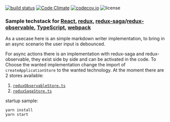 [![build status](https://travis-ci.org/kaoDev/react-ts-sample.svg?branch=master)](https://travis-ci.org/kaoDev/react-ts-sample)
[![Code Climate](https://codeclimate.com/github/kaoDev/react-ts-sample/badges/gpa.svg)](https://codeclimate.com/github/kaoDev/react-ts-sample)
[![codecov.io](https://codecov.io/github/kaoDev/react-ts-sample/coverage.svg?branch=master)](https://codecov.io/gh/kaoDev/react-ts-sample?branch=master)
![license](https://img.shields.io/github/license/kaoDev/react-ts-sample.svg)

### Sample techstack for [React](https://facebook.github.io/react/), [redux](redux.js.org), [redux-saga](https://github.com/yelouafi/redux-saga)/[redux-observable](https://redux-observable.js.org/), [TypeScript](https://github.com/Microsoft/TypeScript), [webpack](https://github.com/webpack/webpack)

As a usecase here is an simple markdown writer implementation, 
to bring in an async scenario the user input is debounced.

For async actions there is an implementation with redux-saga and redux-observable, 
they exist side by side and can be activated in the code. 
To Choose the wanted implementation change the import of 
```createApplicationStore``` to the wanted technology. At the moment there are 2 
stores available:

1. [```reduxObservableStore.ts```](src/store/reduxObservableStore.ts)
2. [```reduxSagaStore.ts```](src/store/reduxSagaStore.ts)


startup sample:

```
yarn install
yarn start
```
